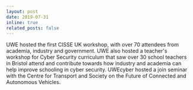 ```yaml
---
layout: post
date: 2019-07-31
inline: true
related_posts: false
---
```


UWE hosted the first CISSE UK workshop, with over 70 attendees from academia, industry and government. UWE also hosted a teacher's workshop for Cyber Security curriculum that saw over 30 school teachers in Bristol attend and contribute towards how industry and academia can help improve schooling in cyber security. UWEcyber hosted a join seminar with the Centre for Transport and Society on the Future of Connected and Autonomous Vehicles.